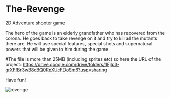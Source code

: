 # The-Revenge
2D Adventure shooter game

The hero of the game is an elderly grandfather who has recovered from the corona. 
He goes back to take revenge on it and try to kill all the mutants there are.
He will use special features, special shots and supernatural powers that will be given to him during the game.

#The file is more than 25MB (including sprites etc) so here the URL of the project:
https://drive.google.com/drive/folders/1FjIp3-grXFfBr3wB8cBQ0RpXUcFDoSm6?usp=sharing

Have fun!

![revenge](https://user-images.githubusercontent.com/80686692/126082775-3bb814b7-289c-4156-8100-145fc9780e05.png)
